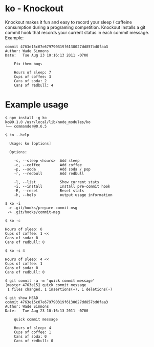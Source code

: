 # ko - Knockout

Knockout makes it fun and easy to record your sleep / caffeine consumption
during a programing competition. Knockout installs a git commit hook that
records your current status in each commit message. Example:

    commit 4763e15c07e679790319f6130027dd857bd0faa3
    Author: Wade Simmons
    Date:   Tue Aug 23 10:16:13 2011 -0700

        Fix them bugs
        
        Hours of sleep: 7
        Cups of coffee: 3
        Cans of soda: 2
        Cans of redbull: 4

# Example usage

    $ npm install -g ko
    ko@0.1.0 /usr/local/lib/node_modules/ko 
    └── commander@0.0.5

    $ ko --help 
     
      Usage: ko [options]

      Options:

        -s, --sleep <hours>  Add sleep
        -c, --coffee         Add coffee
        -p, --soda           Add soda / pop
        -r, --redbull        Add redbull

        -l, --list           Show current stats
        -i, --install        Install pre-commit hook
        -R, --reset          Reset stats
        -h, --help           output usage information

    $ ko -i
     -> .git/hooks/prepare-commit-msg
     -> .git/hooks/commit-msg

    $ ko -c 
     
    Hours of sleep: 0
    Cups of coffee: 1 <<
    Cans of soda: 0
    Cans of redbull: 0

    $ ko -s 4 
     
    Hours of sleep: 4 <<
    Cups of coffee: 1
    Cans of soda: 0
    Cans of redbull: 0

    $ git commit -a -m 'quick commit message' 
    [master 4763e15] quick commit message
     1 files changed, 1 insertions(+), 1 deletions(-)

    $ git show HEAD 
    commit 4763e15c07e679790319f6130027dd857bd0faa3
    Author: Wade Simmons
    Date:   Tue Aug 23 10:16:13 2011 -0700

        quick commit message
        
        Hours of sleep: 4
        Cups of coffee: 1
        Cans of soda: 0
        Cans of redbull: 0

